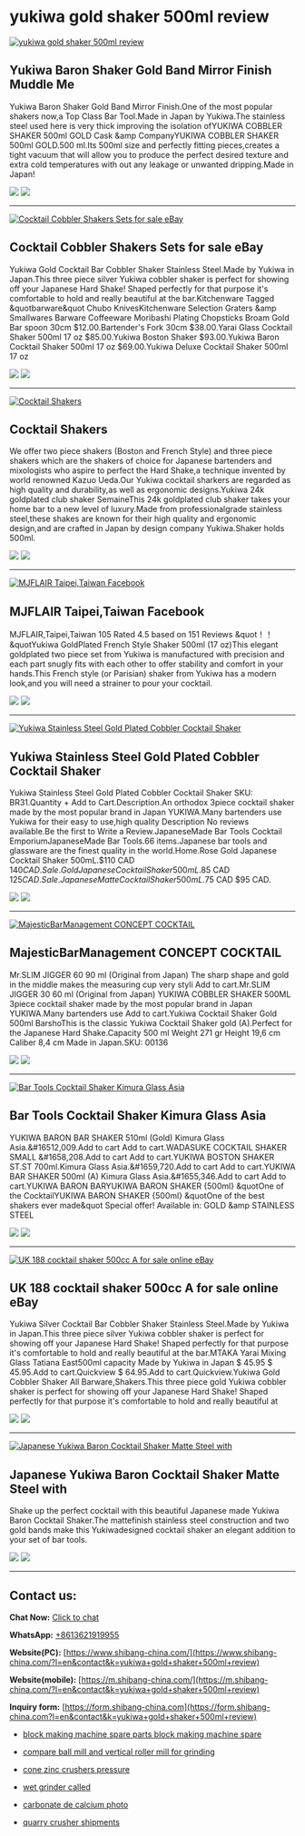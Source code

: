 # yukiwa gold shaker 500ml review

<a href="https://swt.shibang-china.com/?l=en&img&k=yukiwa+gold+shaker+500ml+review" target="_blank">![yukiwa gold shaker 500ml review](http://static.shibang-china.com/all-800x300/1528.jpg)</a>

## Yukiwa Baron Shaker Gold Band Mirror Finish Muddle Me
Yukiwa Baron Shaker Gold Band Mirror Finish.One of the most popular shakers now,a Top Class Bar Tool.Made in Japan by Yukiwa.The stainless steel used here is very thick improving the isolation ofYUKIWA COBBLER SHAKER 500ml GOLD Cask &amp CompanyYUKIWA COBBLER SHAKER 500ml GOLD.500 ml.Its 500ml size and perfectly fitting pieces,creates a tight vacuum that will allow you to produce the perfect desired texture and extra cold temperatures with out any leakage or unwanted dripping.Made in Japan!


<a href="https://whatsapp.shibangsoft.com/WhatsApp.php" target="_blank" title="WhatsApp">![](http://static.shibang-china.com/icon/whatsapp.png)</a> <a href="https://swt.shibang-china.com/?l=en&icon&k=yukiwa+gold+shaker+500ml+review" target="_blank">![](http://static.shibang-china.com/icon/chat-en.png)</a>

---

<a href="https://swt.shibang-china.com/?l=en&img&k=yukiwa+gold+shaker+500ml+review" target="_blank">![Cocktail Cobbler Shakers Sets for sale eBay](http://static.shibang-china.com/all-800x300/350.jpg)</a>

## Cocktail Cobbler Shakers Sets for sale eBay
Yukiwa Gold Cocktail Bar Cobbler Shaker Stainless Steel.Made by Yukiwa in Japan.This three piece silver Yukiwa cobbler shaker is perfect for showing off your Japanese Hard Shake! Shaped perfectly for that purpose it's comfortable to hold and really beautiful at the bar.Kitchenware Tagged &quotbarware&quot Chubo KnivesKitchenware Selection Graters &amp Smallwares Barware Coffeeware Moribashi Plating Chopsticks Broam Gold Bar spoon 30cm $12.00.Bartender's Fork 30cm $38.00.Yarai Glass Cocktail Shaker 500ml 17 oz $85.00.Yukiwa Boston Shaker $93.00.Yukiwa Baron Cocktail Shaker 500ml 17 oz $69.00.Yukiwa Deluxe Cocktail Shaker 500ml 17 oz


<a href="https://whatsapp.shibangsoft.com/WhatsApp.php" target="_blank" title="WhatsApp">![](http://static.shibang-china.com/icon/whatsapp.png)</a> <a href="https://swt.shibang-china.com/?l=en&icon&k=yukiwa+gold+shaker+500ml+review" target="_blank">![](http://static.shibang-china.com/icon/chat-en.png)</a>

---

<a href="https://swt.shibang-china.com/?l=en&img&k=yukiwa+gold+shaker+500ml+review" target="_blank">![Cocktail Shakers](http://static.shibang-china.com/all-800x300/1460.jpg)</a>

## Cocktail Shakers
We offer two piece shakers (Boston and French Style) and three piece shakers which are the shakers of choice for Japanese bartenders and mixologists who aspire to perfect the Hard Shake,a technique invented by world renowned Kazuo Ueda.Our Yukiwa cocktail sharkers are regarded as high quality and durability,as well as ergonomic designs.Yukiwa 24k goldplated club shaker SemaineThis 24k goldplated club shaker takes your home bar to a new level of luxury.Made from professionalgrade stainless steel,these shakes are known for their high quality and ergonomic design,and are crafted in Japan by design company Yukiwa.Shaker holds 500ml.


<a href="https://whatsapp.shibangsoft.com/WhatsApp.php" target="_blank" title="WhatsApp">![](http://static.shibang-china.com/icon/whatsapp.png)</a> <a href="https://swt.shibang-china.com/?l=en&icon&k=yukiwa+gold+shaker+500ml+review" target="_blank">![](http://static.shibang-china.com/icon/chat-en.png)</a>

---

<a href="https://swt.shibang-china.com/?l=en&img&k=yukiwa+gold+shaker+500ml+review" target="_blank">![MJFLAIR Taipei,Taiwan Facebook](http://static.shibang-china.com/all-800x300/877.jpg)</a>

## MJFLAIR Taipei,Taiwan Facebook
MJFLAIR,Taipei,Taiwan 105 Rated 4.5 based on 151 Reviews &quot！！ &quotYukiwa GoldPlated French Style Shaker 500ml (17 oz)This elegant goldplated two piece set from Yukiwa is manufactured with precision and each part snugly fits with each other to offer stability and comfort in your hands.This French style (or Parisian) shaker from Yukiwa has a modern look,and you will need a strainer to pour your cocktail.


<a href="https://whatsapp.shibangsoft.com/WhatsApp.php" target="_blank" title="WhatsApp">![](http://static.shibang-china.com/icon/whatsapp.png)</a> <a href="https://swt.shibang-china.com/?l=en&icon&k=yukiwa+gold+shaker+500ml+review" target="_blank">![](http://static.shibang-china.com/icon/chat-en.png)</a>

---

<a href="https://swt.shibang-china.com/?l=en&img&k=yukiwa+gold+shaker+500ml+review" target="_blank">![Yukiwa Stainless Steel Gold Plated Cobbler Cocktail Shaker](http://static.shibang-china.com/all-800x300/1160.jpg)</a>

## Yukiwa Stainless Steel Gold Plated Cobbler Cocktail Shaker
Yukiwa Stainless Steel Gold Plated Cobbler Cocktail Shaker SKU: BR31.Quantity + Add to Cart.Description.An orthodox 3piece cocktail shaker made by the most popular brand in Japan YUKIWA.Many bartenders use Yukiwa for their easy to use,high quality Description No reviews available.Be the first to Write a Review.JapaneseMade Bar Tools Cocktail EmporiumJapaneseMade Bar Tools.66 items.Japanese bar tools and glassware are the finest quality in the world.Home.Rose Gold Japanese Cocktail Shaker 500mL.$110 CAD $140 CAD.Sale.Gold Japanese Cocktail Shaker 500mL.$85 CAD $125 CAD.Sale.Japanese Matte Cocktail Shaker 500mL.$75 CAD $95 CAD.


<a href="https://whatsapp.shibangsoft.com/WhatsApp.php" target="_blank" title="WhatsApp">![](http://static.shibang-china.com/icon/whatsapp.png)</a> <a href="https://swt.shibang-china.com/?l=en&icon&k=yukiwa+gold+shaker+500ml+review" target="_blank">![](http://static.shibang-china.com/icon/chat-en.png)</a>

---

<a href="https://swt.shibang-china.com/?l=en&img&k=yukiwa+gold+shaker+500ml+review" target="_blank">![MajesticBarManagement CONCEPT COCKTAIL](http://static.shibang-china.com/all-800x300/1460.jpg)</a>

## MajesticBarManagement CONCEPT COCKTAIL
Mr.SLIM JIGGER 60 90 ml (Original from Japan) The sharp shape and gold in the middle makes the measuring cup very styli Add to cart.Mr.SLIM JIGGER 30 60 ml (Original from Japan) YUKIWA COBBLER SHAKER 500ML 3piece cocktail shaker made by the most popular brand in Japan YUKIWA.Many bartenders use Add to cart.Yukiwa Cocktail Shaker Gold 500ml BarshoThis is the classic Yukiwa Cocktail Shaker gold (A).Perfect for the Japanese Hard Shake.Capacity 500 ml Weight 271 gr Height 19,6 cm Caliber 8,4 cm Made in Japan.SKU: 00136


<a href="https://whatsapp.shibangsoft.com/WhatsApp.php" target="_blank" title="WhatsApp">![](http://static.shibang-china.com/icon/whatsapp.png)</a> <a href="https://swt.shibang-china.com/?l=en&icon&k=yukiwa+gold+shaker+500ml+review" target="_blank">![](http://static.shibang-china.com/icon/chat-en.png)</a>

---

<a href="https://swt.shibang-china.com/?l=en&img&k=yukiwa+gold+shaker+500ml+review" target="_blank">![Bar Tools Cocktail Shaker Kimura Glass Asia](http://static.shibang-china.com/all-800x300/703.jpg)</a>

## Bar Tools Cocktail Shaker Kimura Glass Asia
YUKIWA BARON BAR SHAKER 510ml (Gold) Kimura Glass Asia.&#16512,009.Add to cart Add to cart.WADASUKE COCKTAIL SHAKER SMALL &#1658,208.Add to cart Add to cart.YUKIWA BOSTON SHAKER ST.ST 700ml.Kimura Glass Asia.&#1659,720.Add to cart Add to cart.YUKIWA BAR SHAKER 500ml (A) Kimura Glass Asia.&#1655,346.Add to cart Add to cart.YUKIWA BARON BARYUKIWA BARON SHAKER {500ml} &quotOne of the CocktailYUKIWA BARON SHAKER {500ml} &quotOne of the best shakers ever made&quot Special offer! Available in: GOLD &amp STAINLESS STEEL


<a href="https://whatsapp.shibangsoft.com/WhatsApp.php" target="_blank" title="WhatsApp">![](http://static.shibang-china.com/icon/whatsapp.png)</a> <a href="https://swt.shibang-china.com/?l=en&icon&k=yukiwa+gold+shaker+500ml+review" target="_blank">![](http://static.shibang-china.com/icon/chat-en.png)</a>

---

<a href="https://swt.shibang-china.com/?l=en&img&k=yukiwa+gold+shaker+500ml+review" target="_blank">![UK 188 cocktail shaker 500cc A for sale online eBay](http://static.shibang-china.com/all-800x300/1482.jpg)</a>

## UK 188 cocktail shaker 500cc A for sale online eBay
Yukiwa Silver Cocktail Bar Cobbler Shaker Stainless Steel.Made by Yukiwa in Japan.This three piece silver Yukiwa cobbler shaker is perfect for showing off your Japanese Hard Shake! Shaped perfectly for that purpose it's comfortable to hold and really beautiful at the bar.MTAKA Yarai Mixing Glass Tatiana East500ml capacity Made by Yukiwa in Japan $ 45.95 $ 45.95.Add to cart.Quickview $ 64.95.Add to cart.Quickview.Yukiwa Gold Cobbler Shaker All Barware,Shakers.This three piece gold Yukiwa cobbler shaker is perfect for showing off your Japanese Hard Shake! Shaped perfectly for that purpose it's comfortable to hold and really beautiful at


<a href="https://whatsapp.shibangsoft.com/WhatsApp.php" target="_blank" title="WhatsApp">![](http://static.shibang-china.com/icon/whatsapp.png)</a> <a href="https://swt.shibang-china.com/?l=en&icon&k=yukiwa+gold+shaker+500ml+review" target="_blank">![](http://static.shibang-china.com/icon/chat-en.png)</a>

---

<a href="https://swt.shibang-china.com/?l=en&img&k=yukiwa+gold+shaker+500ml+review" target="_blank">![Japanese Yukiwa Baron Cocktail Shaker Matte Steel with](http://static.shibang-china.com/all-800x300/916.jpg)</a>

## Japanese Yukiwa Baron Cocktail Shaker Matte Steel with
Shake up the perfect cocktail with this beautiful Japanese made Yukiwa Baron Cocktail Shaker.The mattefinish stainless steel construction and two gold bands make this Yukiwadesigned cocktail shaker an elegant addition to your set of bar tools.

<a href="https://whatsapp.shibangsoft.com/WhatsApp.php" target="_blank" title="WhatsApp">![](http://static.shibang-china.com/icon/whatsapp.png)</a> <a href="https://swt.shibang-china.com/?l=en&icon&k=yukiwa+gold+shaker+500ml+review" target="_blank">![](http://static.shibang-china.com/icon/chat-en.png)</a>

---
## Contact us:

**Chat Now:** [Click to chat](https://swt.shibang-china.com?l=en&contact&k=yukiwa+gold+shaker+500ml+review)

**WhatsApp:**  [+8613621919955](https://whatsapp.shibangsoft.com/WhatsApp.php)

**Website(PC):** [https://www.shibang-china.com/](https://www.shibang-china.com/?l=en&contact&k=yukiwa+gold+shaker+500ml+review)

**Website(mobile):** [https://m.shibang-china.com/](https://m.shibang-china.com/?l=en&contact&k=yukiwa+gold+shaker+500ml+review)

**Inquiry form:** [https://form.shibang-china.com](https://form.shibang-china.com?l=en&contact&k=yukiwa+gold+shaker+500ml+review)

* [block making machine spare parts block making machine spare](../116/block%20making%20machine%20spare%20parts%20block%20making%20machine%20spare.md)

* [compare ball mill and vertical roller mill for grinding](../118/compare%20ball%20mill%20and%20vertical%20roller%20mill%20for%20grinding.md)

* [cone zinc crushers pressure](../123/cone%20zinc%20crushers%20pressure.md)

* [wet grinder called](../121/wet%20grinder%20called.md)

* [carbonate de calcium photo](../111/carbonate%20de%20calcium%20photo.md)

* [quarry crusher shipments](../117/quarry%20crusher%20shipments.md)